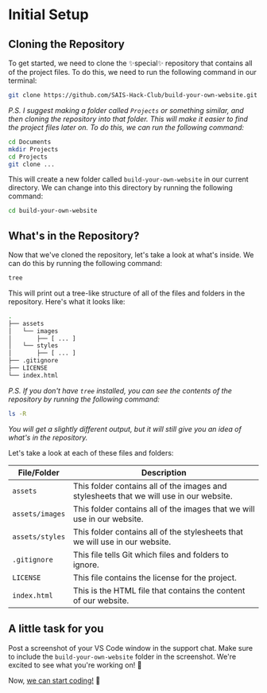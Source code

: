 # Initial Setup

## Cloning the Repository

To get started, we need to clone the ✨special✨ repository that contains all of the project files. To do this, we need to run the following command in our terminal:

```bash
git clone https://github.com/SAIS-Hack-Club/build-your-own-website.git
```

*P.S. I suggest making a folder called `Projects` or something similar, and then cloning the repository into that folder. This will make it easier to find the project files later on. To do this, we can run the following command:*

```bash
cd Documents
mkdir Projects
cd Projects
git clone ...
```

This will create a new folder called `build-your-own-website` in our current directory. We can change into this directory by running the following command:

```bash
cd build-your-own-website
```

## What's in the Repository?

Now that we've cloned the repository, let's take a look at what's inside. We can do this by running the following command:

```bash
tree
```

This will print out a tree-like structure of all of the files and folders in the repository. Here's what it looks like:

```bash
.
├── assets
│   └── images
│       ├── [ ... ]
│   └── styles
│       ├── [ ... ]
├── .gitignore
├── LICENSE
└── index.html
```

*P.S. If you don't have `tree` installed, you can see the contents of the repository by running the following command:*

```bash
ls -R
```

*You will get a slightly different output, but it will still give you an idea of what's in the repository.*

Let's take a look at each of these files and folders:

| File/Folder | Description |
| ----------- | ----------- |
| `assets` | This folder contains all of the images and stylesheets that we will use in our website. |
| `assets/images` | This folder contains all of the images that we will use in our website. |
| `assets/styles` | This folder contains all of the stylesheets that we will use in our website. |
| `.gitignore` | This file tells Git which files and folders to ignore. |
| `LICENSE` | This file contains the license for the project. |
| `index.html` | This is the HTML file that contains the content of our website. |

## A little task for you

Post a screenshot of your VS Code window in the support chat. Make sure to include the `build-your-own-website` folder in the screenshot. We're excited to see what you're working on! 🚀

Now, [we can start coding!](../Section_1/Lesson_1_Intro_to_HTML.md) 🎉
